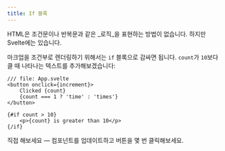 ```yaml
---
title: If 블록
---
```


HTML은 조건문이나 반복문과 같은 _로직_을 표현하는 방법이 없습니다. 하지만 Svelte에는 있습니다.

마크업을 조건부로 렌더링하기 위해서는 `if` 블록으로 감싸면 됩니다. `count`가 `10`보다 클 때 나타나는 텍스트를 추가해보겠습니다:

```svelte
/// file: App.svelte
<button onclick={increment}>
	Clicked {count}
	{count === 1 ? 'time' : 'times'}
</button>

{#if count > 10}
	<p>{count} is greater than 10</p>
{/if}
```

직접 해보세요 — 컴포넌트를 업데이트하고 버튼을 몇 번 클릭해보세요.
